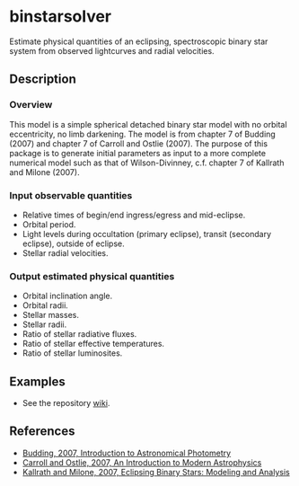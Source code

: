 # binstarsolver

Estimate physical quantities of an eclipsing, spectroscopic binary star system from observed lightcurves and radial velocities.

## Description

### Overview

This model is a simple spherical detached binary star model with no orbital eccentricity, no limb darkening. The model is from chapter 7 of Budding (2007) and chapter 7 of Carroll and Ostlie (2007). The purpose of this package is to generate initial parameters as input to a more complete numerical model such as that of Wilson-Divinney, c.f. chapter 7 of Kallrath and Milone (2007).

### Input observable quantities

* Relative times of begin/end ingress/egress and mid-eclipse.
* Orbital period.
* Light levels during occultation (primary eclipse), transit (secondary eclipse), outside of eclipse.
* Stellar radial velocities.

### Output estimated physical quantities

* Orbital inclination angle.
* Orbital radii.
* Stellar masses.
* Stellar radii.
* Ratio of stellar radiative fluxes.
* Ratio of stellar effective temperatures.
* Ratio of stellar luminosites.

## Examples

* See the repository [wiki](https://github.com/ccd-utexas/binstarsolver/wiki).

## References

* [Budding, 2007, Introduction to Astronomical Photometry](https://books.google.com/books?id=g_K3-bQ8lTUC)
* [Carroll and Ostlie, 2007, An Introduction to Modern Astrophysics](https://books.google.com/books?id=M8wPAQAAMAAJ)
* [Kallrath and Milone, 2007, Eclipsing Binary Stars: Modeling and Analysis](https://books.google.com/books?id=CrXBnZFdjXgC)
